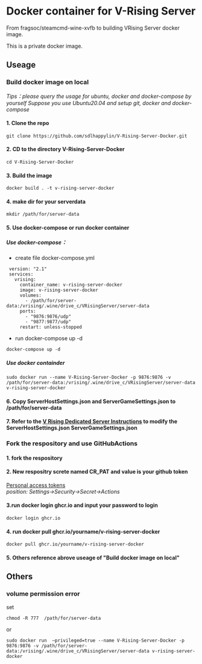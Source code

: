 # Docker container for V-Rising Server
From fragsoc/steamcmd-wine-xvfb to building VRising Server docker image.

This is a private docker image.
## Useage 
### Build docker image on local 
*Tips：please query the usage for ubuntu, docker and docker-compose by yourself* 
*Suppose you use Ubuntu20.04 and setup git, docker and docker-compose* 
#### 1. Clone the repo 
    git clone https://github.com/sdlhappylin/V-Rising-Server-Docker.git 
#### 2. CD to the directory V-Rising-Server-Docker
    cd V-Rising-Server-Docker
#### 3. Build the image
    docker build . -t v-rising-server-docker
#### 4. make dir for your serverdata
    mkdir /path/for/server-data
#### 5. Use docker-compose or run docker container 
##### Use docker-compose：
* create file docker-compose.yml  
```
 version: "2.1"
 services: 
   vrising: 
     container_name: v-rising-server-docker
     image: v-rising-server-docker
     volumes: 
       - /path/for/server-data:/vrising/.wine/drive_c/VRisingServer/server-data
     ports: 
       - "9876:9876/udp"
       - "9877:9877/udp"
     restart: unless-stopped
```

* run docker-compose up -d  
```
docker-compose up -d
```
##### Use docker containder
    sudo docker run --name V-Rising-Server-Docker -p 9876:9876 -v /path/for/server-data:/vrising/.wine/drive_c/VRisingServer/server-data v-rising-server-docker

#### 6. Copy ServerHostSettings.json and ServerGameSettings.json to /path/for/server-data
#### 7. Refer to the [V Rising Dedicated Server Instructions](https://github.com/StunlockStudios/vrising-dedicated-server-instructions)  to modify the ServerHostSettings.json ServerGameSettings.json 
### Fork the respository and use GitHubActions
#### 1. fork the respository
#### 2. New respositry screte named CR_PAT and value is your github token     
[Personal access tokens](https://github.com/settings/tokens)    
*position: Settings->Security->Secret->Actions*  
#### 3.run  docker login ghcr.io and input your password to login
    docker login ghcr.io
#### 4. run docker pull ghcr.io/yourname/v-rising-server-docker
    docker pull ghcr.io/yourname/v-rising-server-docker
#### 5. Others reference abrove useage of "Build docker image on local"
## Others
### volume permission error
set  
```
chmod -R 777  /path/for/server-data
```  
or  
```
sudo docker run  –privileged=true --name V-Rising-Server-Docker -p 9876:9876 -v /path/for/server-data:/vrising/.wine/drive_c/VRisingServer/server-data v-rising-server-docker
```  

